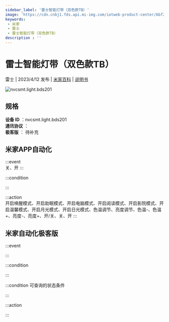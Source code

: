 ```yaml
---
sidebar_label: '雷士智能灯带（双色款TB）'
image: 'https://cdn.cnbj1.fds.api.mi-img.com/iotweb-product-center/bbf2894a882813c175c73d0f6e5206c5_1671417629916.png?GalaxyAccessKeyId=AKVGLQWBOVIRQ3XLEW&Expires=9223372036854775807&Signature=VVwdMATnc0XNdEs+Y9nVQUjHAcQ='
keywords: 
 - 米家
 - 雷士
 - 雷士智能灯带（双色款TB）
description : ''
---
```

# 雷士智能灯带（双色款TB）

雷士 | 2023/4/12 发布 | [米家百科](https://home.mi.com/webapp/content/baike/product/index.html?model=nvcsmt.light.bds201) | [说明书](https://home.mi.com/views/introduction.html?model=nvcsmt.light.bds201&region=cn)

![nvcsmt.light.bds201](https://cdn.cnbj1.fds.api.mi-img.com/iotweb-product-center/bbf2894a882813c175c73d0f6e5206c5_1671417629916.png?GalaxyAccessKeyId=AKVGLQWBOVIRQ3XLEW&Expires=9223372036854775807&Signature=VVwdMATnc0XNdEs+Y9nVQUjHAcQ=)

## 规格  
> 
**设备 ID** ：nvcsmt.light.bds201  
**通讯协议** ：  
**极客版**  ： 待补充 


## 米家APP自动化  

:::event  
关、开
:::

:::condition  

:::

:::action   
开启唤醒模式、开启助眠模式、开启电脑模式、开启阅读模式、开启影院模式、开启温馨模式、开启月光模式、开启日光模式、色温调节、亮度调节、色温-、色温+、亮度-、亮度+、开/关、关、开
:::

## 米家自动化极客版  

:::event  

:::

:::condition  

:::

:::condition 可查询的状态条件  

:::

:::action  

:::

        
